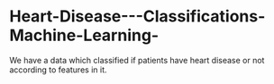 # Heart-Disease---Classifications-Machine-Learning-
We have a data which classified if patients have heart disease or not according to features in it.
